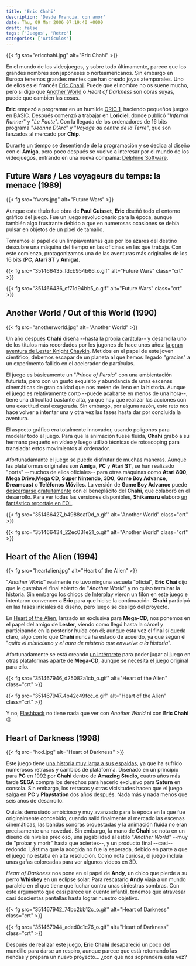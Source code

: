 ```yaml
---
title: 'Eric Chahi'
description: 'Desde Francia, con amor'
date: Thu, 09 Mar 2006 07:19:40 +0000
draft: false
tags: ['Juegos', 'Retro']
categories: ['Artículos']
---
```


{{< fg src="ericchahi.jpg" alt="Eric Chahi" >}}

En el mundo de los videojuegos, y sobre todo últimamente, parece que los grandes nombres son japoneses o norteamericanos. Sin embargo en Europa tenemos grandes mentes que han creado joyas atemporales. Uno de ellos es el francés [Eric Chahi](http://en.wikipedia.org/wiki/Eric_Chahi). Puede que el nombre no os suene mucho, pero si digo que [Another World](http://en.wikipedia.org/wiki/Another_World_%28video_game%29) o _Heart of Darkness_ son obras suyas, puede que cambien las cosas.

**Eric** empezó a programar en un humilde [ORIC 1](http://en.wikipedia.org/wiki/Oric_Atmos), haciendo pequeños juegos en BASIC. Después comenzó a trabajar en **Loriciel**, donde publicó "_Infernal Runner_" y "_Le Pacte_". Con la llegada de los ordenadores de 16 bits programa "_Jeanne D'Arc_" y "_Voyage au centre de la Terre_", que son lanzados al mercado por **Chip**.

Durante un tiempo se desentiende de la programación y se dedica al diseño con el **Amiga**, pero poco después se vuelve a interesar por el mundo de los videojuegos, entrando en una nueva compañía: [Delphine Software](http://en.wikipedia.org/wiki/Paul_Cuisset).

## Future Wars / Les voyageurs du temps: la menace (1989)

{{< fg src="fwars.jpg" alt="Future Wars" >}}

Aunque este título fue obra de **Paul Cuisset**, **Eric** diseñó todo el entorno gráfico del juego. Fue un juego revolucionario para la época, aunque también algo frustrante debido a que en numerosas ocasiones se debía pulsar en objetos de un pixel de tamaño.

Tomamos el papel de un limpiaventanas que por los azares del destino descubre una máquina del tiempo en las oficinas en las que trabaja. Con este comienzo, protagonizamos una de las aventuras más originales de los 16 bits (**PC**, **Atari ST** y **Amiga**).

{{< fg src="351466435_fdcb954b66_o.gif" alt="Future Wars" class="crt" >}}

{{< fg src="351466436_cf71d94bb5_o.gif" alt="Future Wars" class="crt" >}}

## Another World / Out of this World (1990)

{{< fg src="anotherworld.jpg" alt="Another World" >}}

Un año después **Chahi** diseña --hasta la propia carátula-- y desarrolla uno de los títulos más recordados por los jugones de hace unos años: [la gran aventura de Lester Knight Chaykin](http://en.wikipedia.org/wiki/Another_World_%28video_game%29). Metidos en el papel de este joven científico, debemos escapar de un planeta al que hemos llegado "gracias" a un experimento fallido en el acelerador de partículas.

El juego es básicamente un "_Prince of Persia_" con una ambientación futurista, pero con un gusto exquisito y abundancia de unas escenas cinemáticas de gran calidad que nos meten de lleno en la historia. Aunque el juego es relativamente corto --puede acabarse en menos de una hora--, tiene una dificultad bastante alta, ya que hay que realizar las acciones con una exactitud casi exagerada. Sin embargo, por alguna razón, este reto nos hace volver a intentar una y otra vez las fases hasta dar por concluída la aventura.

El aspecto gráfico era totalmente innovador, usando polígonos para modelar todo el juego. Para que la animación fuese fluida, **Chahi** grabó a su hermano pequeño en vídeo y luego utilizó técnicas de rotoscoping para transladar estos movimientos al ordenador.

Afortunadamante el juego se puede disfrutar de muchas maneras. Aunque las plataformas originales son **Amiga**, **PC** y **Atari ST**, se han realizado "ports" --muchos de ellos oficiales-- para otras máquinas como **Atari 800**, **Mega Drive**,**Mega CD**, **Super Nintendo**, **3D0**, **Game Boy Advance**, **Dreamcast** o **Teléfonos Móviles**. La versión de **Game Boy Advance** puede [descargarse gratuitamente](http://www.foxysofts.com/index.php?l=content/gba/anworld.inc) con el beneplácito del **Chahi**, que colaboró en el desarrollo. Para ver todas las versiones disponibles, **Shikamaru** elaboró [un fantástico reportaje en EOL](http://www.elotrolado.net/showthread.php?s=&threadid=496374).

{{< fg src="351466427_b4988eaf0d_o.gif" alt="Another World" class="crt" >}}

{{< fg src="351466434_22ec031e21_o.gif" alt="Another World" class="crt" >}}

## Heart of the Alien (1994)

{{< fg src="heartalien.jpg" alt="Heart of the Alien" >}}

"_Another World_" realmente no tuvo ninguna secuela "oficial", **Eric Chai** dijo que le gustaba el final abierto de "_Another World_" y no quiso terminar la historia. Sin embargo los chicos de [Interplay](http://en.wikipedia.org/wiki/Interplay_Entertainment) vieron un filón en este juego e intentaron convencer a **Eric** para que hicise la continuación. **Chahi** participó en las fases iniciales de diseño, pero luego se desligó del proyecto.

En [Heart of the Alien](http://en.wikipedia.org/wiki/Heart_of_the_Alien), lanzado en exclusiva para **Mega-CD**, nos ponemos en el papel del amigo de **Lester**, viendo como llegó hasta la cárcel y participando en la posterior huída con él; aunque esta vez el final sí queda claro, algo con lo que **Chahi** nunca ha estado de acuerdo, ya que según él "_quita el misticismo y el aura de misterio que envuelve a la historia_".

Afortunadamente se está creando [un intérprete](http://hota.sourceforge.net/) para poder jugar al juego en otras plataformas aparte de **Mega-CD**, aunque se necesita el juego original para ello.

{{< fg src="351467946_d25082a1cb_o.gif" alt="Heart of the Alien" class="crt" >}}

{{< fg src="351467947_4b42c49fcc_o.gif" alt="Heart of the Alien" class="crt" >}}

Y no, [Flashback](/flashback/) no tiene nada que ver con _Another World_ ni con **Eric Chahi** :wink:

## Heart of Darkness (1998)

{{< fg src="hod.jpg" alt="Heart of Darkness" >}}

Este juego tiene [una historia muy larga a sus espaldas](http://en.wikipedia.org/wiki/Heart_of_Darkness_%28game%29), ya que ha sufrido numerosos retrasos y cambios de plataforma. Diseñado en un principio para **PC** en 1992 por **Chahi** dentro de **Amazing Studio**, cuatro años más tarde **SEGA** compra los derechos para hacerlo exclusivo para **Saturn** en consola. Sin embargo, los retrasos y otras vicisitudes hacen que el juego salga en **PC** y **Playstation** dos años después. Nada más y nada menos que seis años de desarrollo.

Quizás demasiado ambicioso y muy avanzado para la época en la que fue originalmente concebido, cuando salió finalmente al mercado las escenas cinemáticas, las bandas sonoras orquestadas y la animación fluida no eran precisamente una novedad. Sin embargo, la mano de **Chahi** se nota en un diseño de niveles precioso, una jugabilidad al estilo "_Another World_" --muy de "probar y morir" hasta que aciertes--, y un producto final --casi-- redondo. Lástima que la acogida no fue la esperada, debido en parte a que el juego no estaba en alta resolución. Como nota curiosa, el juego incluía unas gafas coloreadas para ver algunos videos en 3D.

_Heart of Darkness_ nos pone en el papel de **Andy**, un chico que pierde a su perro **Whiskey** en un eclipse solar. Para rescatarlo **Andy** viaja a un mundo paralelo en el que tiene que luchar contra unas siniestras sombras. Con este argumento que casi parece un cuento infantil, tenemos que atravesar casi doscientas pantallas hasta lograr nuestro objetivo.

{{< fg src="351467942_74bc2bb12c_o.gif" alt="Heart of Darkness" class="crt" >}}

{{< fg src="351467944_aded0c1c76_o.gif" alt="Heart of Darkness" class="crt" >}}

Después de realizar este juego, **Eric Chahi** desapareció un poco del mundillo para darse un respiro, aunque parece que está retomando las riendas y prepara un nuevo proyecto... ¿con qué nos soprenderá esta vez?